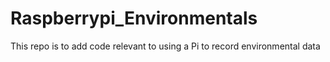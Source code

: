 # Raspberrypi_Environmentals
This repo is to add code relevant to using a Pi to record environmental data
